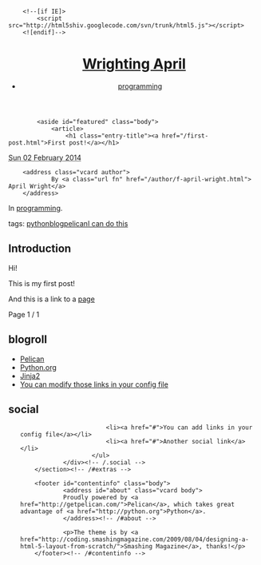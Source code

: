 <!DOCTYPE html>
<html lang="en">
<head>
        <meta charset="utf-8" />
        <title>Wrighting April</title>
        <link rel="stylesheet" href="/home/april/dev/wright_pelican/output/theme/css/main.css" />

        <!--[if IE]>
            <script src="http://html5shiv.googlecode.com/svn/trunk/html5.js"></script>
        <![endif]-->
</head>

<body id="index" class="home">
        <header id="banner" class="body">
                <h1><a href="/">Wrighting April </a></h1>
                <nav><ul>
                    <li><a href="/category/programming.html">programming</a></li>
                </ul></nav>
        </header><!-- /#banner -->

            <aside id="featured" class="body">
                <article>
                    <h1 class="entry-title"><a href="/first-post.html">First post!</a></h1>
<footer class="post-info">
        <abbr class="published" title="2014-02-02T06:28:00">
                Sun 02 February 2014
        </abbr>

        <address class="vcard author">
                By <a class="url fn" href="/author/f-april-wright.html"> April Wright</a>
        </address>
<p>In <a href="/category/programming.html">programming</a>. </p>
<p>tags: <a href="/tag/python.html">python</a><a href="/tag/blog.html">blog</a><a href="/tag/pelican.html">pelican</a><a href="/tag/i-can-do-this.html">I can do this</a></p>
</footer><!-- /.post-info --><div class="section" id="introduction">
<h2>Introduction</h2>
<p>Hi!</p>
<p>This is my first post!</p>
<p>And this is a link to a <a class="reference external" href="http://wrightaprilm.github.io/">page</a></p>
</div>
                </article>
<p class="paginator">
    Page 1 / 1
</p>
            </aside><!-- /#featured -->
            </ol><!-- /#posts-list -->
            </section><!-- /#content -->
        <section id="extras" class="body">
                <div class="blogroll">
                        <h2>blogroll</h2>
                        <ul>
                            <li><a href="http://getpelican.com/">Pelican</a></li>
                            <li><a href="http://python.org/">Python.org</a></li>
                            <li><a href="http://jinja.pocoo.org/">Jinja2</a></li>
                            <li><a href="#">You can modify those links in your config file</a></li>
                        </ul>
                </div><!-- /.blogroll -->
                <div class="social">
                        <h2>social</h2>
                        <ul>

                            <li><a href="#">You can add links in your config file</a></li>
                            <li><a href="#">Another social link</a></li>
                        </ul>
                </div><!-- /.social -->
        </section><!-- /#extras -->

        <footer id="contentinfo" class="body">
                <address id="about" class="vcard body">
                Proudly powered by <a href="http://getpelican.com/">Pelican</a>, which takes great advantage of <a href="http://python.org">Python</a>.
                </address><!-- /#about -->

                <p>The theme is by <a href="http://coding.smashingmagazine.com/2009/08/04/designing-a-html-5-layout-from-scratch/">Smashing Magazine</a>, thanks!</p>
        </footer><!-- /#contentinfo -->

</body>
</html>

